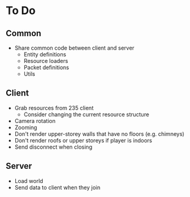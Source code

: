 # To Do

## Common

 - Share common code between client and server
    - Entity definitions
    - Resource loaders
    - Packet definitions
    - Utils

## Client

 - Grab resources from 235 client
    - Consider changing the current resource structure
 - Camera rotation
 - Zooming
 - Don't render upper-storey walls that have no floors (e.g. chimneys)
 - Don't render roofs or upper storeys if player is indoors
 - Send disconnect when closing

## Server

 - Load world
 - Send data to client when they join
